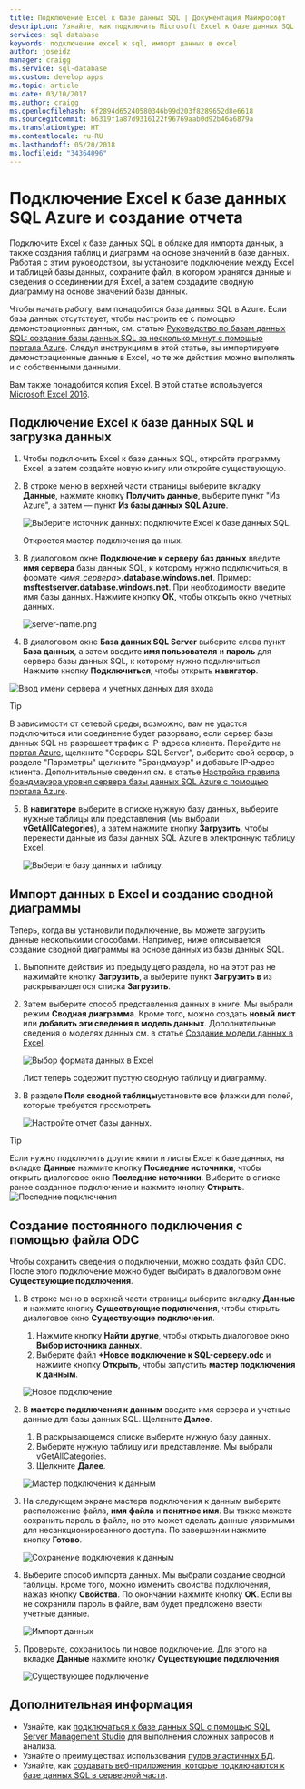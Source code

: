 ```yaml
---
title: Подключение Excel к базе данных SQL | Документация Майкрософт
description: Узнайте, как подключить Microsoft Excel к базе данных SQL Azure в облаке. Импортируйте данные в Excel для создания отчетов и просмотра данных.
services: sql-database
keywords: подключение excel к sql, импорт данных в excel
author: joseidz
manager: craigg
ms.service: sql-database
ms.custom: develop apps
ms.topic: article
ms.date: 03/10/2017
ms.author: craigg
ms.openlocfilehash: 6f2894d65240580346b99d203f8289652d8e6618
ms.sourcegitcommit: b6319f1a87d9316122f96769aab0d92b46a6879a
ms.translationtype: HT
ms.contentlocale: ru-RU
ms.lasthandoff: 05/20/2018
ms.locfileid: "34364096"
---
```

# <a name="connect-excel-to-an-azure-sql-database-and-create-a-report"></a>Подключение Excel к базе данных SQL Azure и создание отчета

Подключите Excel к базе данных SQL в облаке для импорта данных, а также создания таблиц и диаграмм на основе значений в базе данных. Работая с этим руководством, вы установите подключение между Excel и таблицей базы данных, сохраните файл, в котором хранятся данные и сведения о соединении для Excel, а затем создадите сводную диаграмму на основе значений базы данных.

Чтобы начать работу, вам понадобится база данных SQL в Azure. Если база данных отсутствует, чтобы настроить ее с помощью демонстрационных данных, см. статью [Руководство по базам данных SQL: создание базы данных SQL за несколько минут с помощью портала Azure](sql-database-get-started-portal.md). Следуя инструкциям в этой статье, вы импортируете демонстрационные данные в Excel, но те же действия можно выполнять и с собственными данными.

Вам также понадобится копия Excel. В этой статье используется [Microsoft Excel 2016](https://products.office.com/).

## <a name="connect-excel-to-a-sql-database-and-load-data"></a>Подключение Excel к базе данных SQL и загрузка данных
1. Чтобы подключить Excel к базе данных SQL, откройте программу Excel, а затем создайте новую книгу или откройте существующую.
2. В строке меню в верхней части страницы выберите вкладку **Данные**, нажмите кнопку **Получить данные**, выберите пункт "Из Azure", а затем — пункт **Из базы данных SQL Azure**. 
   
   ![Выберите источник данных: подключите Excel к базе данных SQL.](./media/sql-database-connect-excel/excel_data_source.png)
   
   Откроется мастер подключения данных.
3. В диалоговом окне **Подключение к серверу баз данных** введите **имя сервера** базы данных SQL, к которому нужно подключиться, в формате <*имя_сервера*>**.database.windows.net**. Пример: **msftestserver.database.windows.net**. При необходимости введите имя базы данных. Нажмите кнопку **ОК**, чтобы открыть окно учетных данных. 

   ![server-name.png](media/sql-database-connect-excel/server-name.png)

1. В диалоговом окне **База данных SQL Server** выберите слева пункт **База данных**, а затем введите **имя пользователя** и **пароль** для сервера базы данных SQL, к которому нужно подключиться. Нажмите кнопку **Подключиться**, чтобы открыть **навигатор**. 

  ![Ввод имени сервера и учетных данных для входа](./media/sql-database-connect-excel/connect-to-server.png)
   
  > [!TIP]
  > В зависимости от сетевой среды, возможно, вам не удастся подключиться или соединение будет разорвано, если сервер базы данных SQL не разрешает трафик с IP-адреса клиента. Перейдите на [портал Azure](https://portal.azure.com/), щелкните "Серверы SQL Server", выберите свой сервер, в разделе "Параметры" щелкните "Брандмауэр" и добавьте IP-адрес клиента. Дополнительные сведения см. в статье [Настройка правила брандмауэра уровня сервера базы данных SQL Azure с помощью портала Azure](sql-database-configure-firewall-settings.md).
   
   
5. В **навигаторе** выберите в списке нужную базу данных, выберите нужные таблицы или представления (мы выбрали **vGetAllCategories**), а затем нажмите кнопку **Загрузить**, чтобы перенести данные из базы данных SQL Azure в электронную таблицу Excel.
   
    ![Выберите базу данных и таблицу.](./media/sql-database-connect-excel/select-database-and-table.png)
   

## <a name="import-the-data-into-excel-and-create-a-pivot-chart"></a>Импорт данных в Excel и создание сводной диаграммы
Теперь, когда вы установили подключение, вы можете загрузить данные несколькими способами. Например, ниже описывается создание сводной диаграммы на основе данных из базы данных SQL. 

1. Выполните действия из предыдущего раздела, но на этот раз не нажимайте кнопку **Загрузить**, а выберите пункт **Загрузить в** из раскрывающегося списка **Загрузить**.
2. Затем выберите способ представления данных в книге. Мы выбрали режим **Сводная диаграмма**. Кроме того, можно создать **новый лист** или **добавить эти сведения в модель данных**. Дополнительные сведения о моделях данных см. в статье [Создание модели данных в Excel](https://support.office.com/article/Create-a-Data-Model-in-Excel-87E7A54C-87DC-488E-9410-5C75DBCB0F7B). 
   
    ![Выбор формата данных в Excel](./media/sql-database-connect-excel/import-data.png)
   
    Лист теперь содержит пустую сводную таблицу и диаграмму.
2. В разделе **Поля сводной таблицы**установите все флажки для полей, которые требуется просмотреть.
   
    ![Настройте отчет базы данных.](./media/sql-database-connect-excel/power-pivot-results.png)

> [!TIP]
> Если нужно подключить другие книги и листы Excel к базе данных, на вкладке **Данные** нажмите кнопку **Последние источники**, чтобы открыть диалоговое окно **Последние источники**. Выберите в списке ранее созданное подключение и нажмите кнопку **Открыть**.
> ![Последние подключения](media/sql-database-connect-excel/recent-connections.png)
 
## <a name="create-a-permanent-connection-using-odc-file"></a>Создание постоянного подключения с помощью файла ODC
Чтобы сохранить сведения о подключении, можно создать файл ODC. После этого подключение можно будет выбирать в диалоговом окне **Существующие подключения**. 

1. В строке меню в верхней части страницы выберите вкладку **Данные** и нажмите кнопку **Существующие подключения**, чтобы открыть диалоговое окно **Существующие подключения**. 
    1. Нажмите кнопку **Найти другие**, чтобы открыть диалоговое окно **Выбор источника данных**.   
    2. Выберите файл **+Новое подключение к SQL-серверу.odc** и нажмите кнопку **Открыть**, чтобы запустить **мастер подключения к данным**.

    ![Новое подключение](media/sql-database-connect-excel/new-connection.png)

2. В **мастере подключения к данным** введите имя сервера и учетные данные для базы данных SQL. Щелкните **Далее**. 
    1. В раскрывающемся списке выберите нужную базу данных. 
    2. Выберите нужную таблицу или представление. Мы выбрали vGetAllCategories.
    3. Щелкните **Далее**. 

    ![Мастер подключения к данным](media/sql-database-connect-excel/data-connection-wizard.png) 

3. На следующем экране мастера подключения к данным выберите расположение файла, **имя файла** и **понятное имя**. Вы также можете сохранить пароль в файле, но это может сделать данные уязвимыми для несанкционированного доступа. По завершении нажмите кнопку **Готово**. 

    ![Сохранение подключения к данным](media/sql-database-connect-excel/save-data-connection.png)

4. Выберите способ импорта данных. Мы выбрали создание сводной таблицы. Кроме того, можно изменить свойства подключения, нажав кнопку **Свойства**. По окончании нажмите кнопку **ОК**. Если вы не сохранили пароль в файле, вам будет предложено ввести учетные данные. 

    ![Импорт данных](media/sql-database-connect-excel/import-data2.png)

5. Проверьте, сохранилось ли новое подключение. Для этого на вкладке **Данные** нажмите кнопку **Существующие подключения**. 

    ![Существующее подключение](media/sql-database-connect-excel/existing-connection.png)

## <a name="next-steps"></a>Дополнительная информация
* Узнайте, как [подключаться к базе данных SQL с помощью SQL Server Management Studio](sql-database-connect-query-ssms.md) для выполнения сложных запросов и анализа.
* Узнайте о преимуществах использования [пулов эластичных БД](sql-database-elastic-pool.md).
* Узнайте, как [создавать веб-приложения, которые подключаются к базе данных SQL в серверной части](../app-service/app-service-web-tutorial-dotnet-sqldatabase.md).

